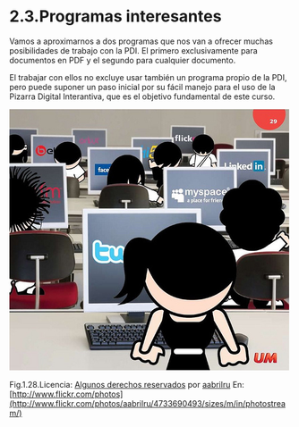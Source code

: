 # 2.3.Programas interesantes

Vamos a aproximarnos a dos programas que nos van a ofrecer muchas posibilidades de trabajo con la PDI. El primero exclusivamente para documentos en PDF y el segundo para cualquier documento.

El trabajar con ellos no excluye usar también un programa propio de la PDI, pero puede suponer un paso inicial por su fácil manejo para el uso de la Pizarra Digital Interantiva, que es el objetivo fundamental de este curso.


![chicos_ordenador](img/chicos_ordenador.jpg)


Fig.1.28.Licencia: [Algunos derechos reservados](http://creativecommons.org/licenses/by/2.0/ "Attribution License") por [aabrilru](http://www.flickr.com/photos/aabrilru/) En: [http://www.flickr.com/photos](http://www.flickr.com/photos/aabrilru/4733690493/sizes/m/in/photostream/)


